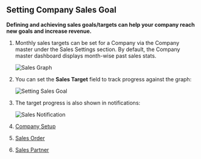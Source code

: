 ## Setting Company Sales Goal

**Defining and achieving sales goals/targets can help your company reach new goals and increase revenue.**

1.  Monthly sales targets can be set for a Company via the Company master under the Sales Settings section. By default, the Company master dashboard displays month-wise past sales stats.
    
    ![Sales Graph](https://docs.erpnext.com/files/sales_history_graph.png)
    
2.  You can set the **Sales Target** field to track progress against the graph:
    
    ![Setting Sales Goal](https://docs.erpnext.com/files/setting_sales_goal.gif)
    
3.  The target progress is also shown in notifications:
    
    ![Sales Notification](https://docs.erpnext.com/files/sales_goal_notification.png)
    

1.  [Company Setup](https://docs.erpnext.com/docs/v13/user/manual/en/setting-up/company-setup)
2.  [Sales Order](https://docs.erpnext.com/docs/v13/user/manual/en/selling/sales-order)
3.  [Sales Partner](https://docs.erpnext.com/docs/v13/user/manual/en/selling/sales-partner)